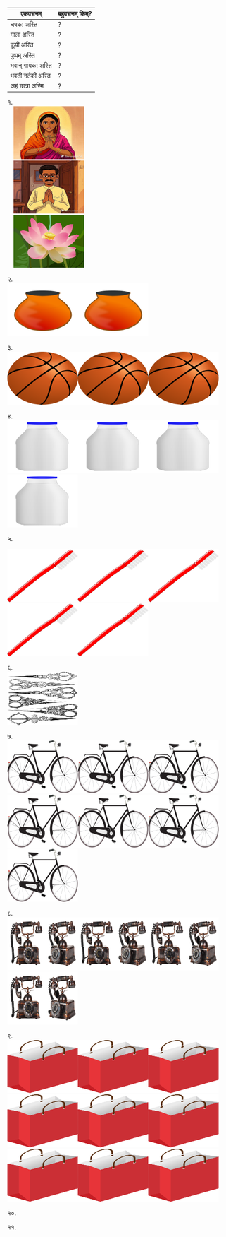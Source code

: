 एकवचनम् | बहुवचनम् किम्? |
|----|----|
चषक: अस्ति | ? |
माला अस्ति | ? |
कूपी अस्ति | ? |
पुष्पम् अस्ति | ? |
भवान् गायक: अस्ति | ? |
भवती नर्तकी अस्ति | ? |
अहं छात्रा अस्मि | ? |

१.  
     &emsp;<img src="pics\mahila.jpeg" width="160" height="120" />   
     &emsp;<img src="pics\pursushaha.jpeg" width="160" height="120" />   
     &emsp;<img src="pics/lotus.png" width="160" height="120" />  

२.  
 <img src="pics/pot.png" width="160" height="120" /><img src="pics/pot.png" width="160" height="120" />

३.  
 <img src="pics/ball.png" width="160" height="120"/><img src="pics/ball.png" width="160" height="120"/><img src="pics/ball.png" width="160" height="120"/>

४.  
<img src="pics/kupi.png" width="160" height="120"/><img src="pics/kupi.png" width="160" height="120"/><img src="pics/kupi.png" width="160" height="120"/><img src="pics/kupi.png" width="160" height="120"/>

५.  

<img src="pics/danthkuurchaha.png" width="160" height="120"
/><img src="pics/danthkuurchaha.png" width="160" height="120"/><img src="pics/danthkuurchaha.png" width="160" height="120"/><img src="pics/danthkuurchaha.png" width="160" height="120"/><img src="pics/danthkuurchaha.png" width="160" height="120"/>

६.  
 <img src="pics/kartharyaha.png" width="160" height="120"/> 

७.   
<img src="pics/dwichakrika.png" width="160" height="120"
/><img src="pics/dwichakrika.png" width="160" height="120"/><img src="pics/dwichakrika.png" width="160" height="120"/><img src="pics/dwichakrika.png" width="160" height="120"/><img src="pics/dwichakrika.png" width="160" height="120"/><img src="pics/dwichakrika.png" width="160" height="120"/><img src="pics/dwichakrika.png" width="160" height="120"/>

८.  
 <img src="pics/duraavaani.png" width="160" height="120"/><img src="pics/duraavaani.png" width="160" height="120"/><img src="pics/duraavaani.png" width="160" height="120"/><img src="pics/duraavaani.png" width="160" height="120"/> 

९.  
<img src="pics/syutaha.png" width="160" height="120"
/><img src="pics/syutaha.png" width="160" height="120"/><img src="pics/syutaha.png" width="160" height="120"/><img src="pics/syutaha.png" width="160" height="120"/><img src="pics/syutaha.png" width="160" height="120"/><img src="pics/syutaha.png" width="160" height="120"/><img src="pics/syutaha.png" width="160" height="120"/><img src="pics/syutaha.png" width="160" height="120"/><img src="pics/syutaha.png" width="160" height="120"/>

१०. 

११. 
